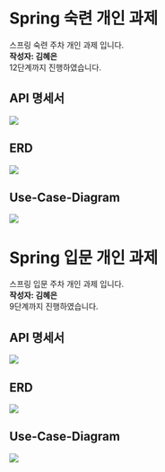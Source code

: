 # Spring 숙련 개인 과제

스프링 숙련 주차 개인 과제 입니다.<br>
**작성자: 김혜은**<br>
12단계까지 진행하였습니다.<br>


## API 명세서
![](https://img1.daumcdn.net/thumb/R1280x0/?scode=mtistory2&fname=https%3A%2F%2Fblog.kakaocdn.net%2Fdn%2FbFY2ST%2FbtsHHbkCgDO%2FlIlXJw6JBHD0zejplHV0M0%2Fimg.png)

## ERD
![](https://img1.daumcdn.net/thumb/R1280x0/?scode=mtistory2&fname=https%3A%2F%2Fblog.kakaocdn.net%2Fdn%2FvFD3A%2FbtsHGSS8ldB%2FuyHARre5QmL6CWMHLJrJg0%2Fimg.png)

## Use-Case-Diagram
![](https://img1.daumcdn.net/thumb/R1280x0/?scode=mtistory2&fname=https%3A%2F%2Fblog.kakaocdn.net%2Fdn%2FqpuaC%2FbtsHFyIiFl4%2FMRxzVz4qlXb6UnMxsfeDFK%2Fimg.png)


# Spring 입문 개인 과제

스프링 입문 주차 개인 과제 입니다.<br>
**작성자: 김혜은**<br>
9단계까지 진행하였습니다.<br>


## API 명세서
![](https://img1.daumcdn.net/thumb/R1280x0/?scode=mtistory2&fname=https%3A%2F%2Fblog.kakaocdn.net%2Fdn%2FcmuC3I%2FbtsHoG7EBx3%2F2um9A4UYgvyFiwkW75EKrK%2Fimg.png)

## ERD
![](https://blog.kakaocdn.net/dn/dWAjNc/btsHqqhXbVk/rQQ6rTaQG5AoIl10sjWaOK/img.png)

## Use-Case-Diagram
![](https://blog.kakaocdn.net/dn/bzLbS6/btsHq7XEA6F/kLpRA6Z0wLFVvkznJKCdpK/img.png)
